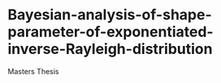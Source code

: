 # Bayesian-analysis-of-shape-parameter-of-exponentiated-inverse-Rayleigh-distribution
Masters Thesis
